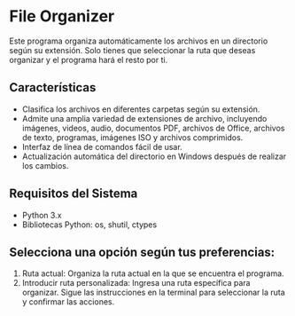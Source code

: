 # File Organizer

Este programa organiza automáticamente los archivos en un directorio según su extensión. Solo tienes que seleccionar la ruta que deseas organizar y el programa hará el resto por ti.

## Características

- Clasifica los archivos en diferentes carpetas según su extensión.
- Admite una amplia variedad de extensiones de archivo, incluyendo imágenes, videos, audio, documentos PDF, archivos de Office, archivos de texto, programas, imágenes ISO y archivos comprimidos.
- Interfaz de línea de comandos fácil de usar.
- Actualización automática del directorio en Windows después de realizar los cambios.

## Requisitos del Sistema

- Python 3.x
- Bibliotecas Python: os, shutil, ctypes

## Selecciona una opción según tus preferencias:

1. Ruta actual: Organiza la ruta actual en la que se encuentra el programa.
2. Introducir ruta personalizada: Ingresa una ruta específica para organizar.
Sigue las instrucciones en la terminal para seleccionar la ruta y confirmar las acciones.
